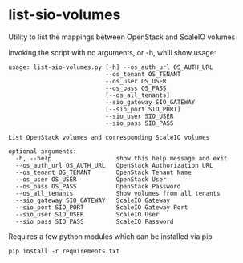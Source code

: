 # list-sio-volumes

Utility to list the mappings between OpenStack and ScaleIO volumes

Invoking the script with no arguments, or -h, whill show usage:
```
usage: list-sio-volumes.py [-h] --os_auth_url OS_AUTH_URL
                           --os_tenant OS_TENANT
                           --os_user OS_USER
                           --os_pass OS_PASS
                           [--os_all_tenants]
                           --sio_gateway SIO_GATEWAY
                           [--sio_port SIO_PORT]
                           --sio_user SIO_USER
                           --sio_pass SIO_PASS

List OpenStack volumes and corresponding ScaleIO volumes

optional arguments:
  -h, --help                  show this help message and exit
  --os_auth_url OS_AUTH_URL   OpenStack Authorization URL
  --os_tenant OS_TENANT       OpenStack Tenant Name
  --os_user OS_USER           OpenStack User
  --os_pass OS_PASS           OpenStack Password
  --os_all_tenants            Show volumes from all tenants
  --sio_gateway SIO_GATEWAY   ScaleIO Gateway
  --sio_port SIO_PORT         ScaleIO Gateway Port
  --sio_user SIO_USER         ScaleIO User
  --sio_pass SIO_PASS         ScaleIO Password

```

Requires a few python modules which can be installed via pip
```
pip install -r requirements.txt
```

 
